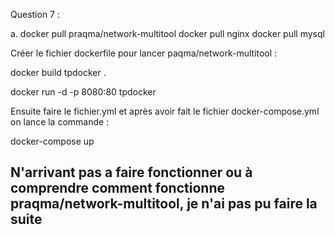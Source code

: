 Question 7 :

a. docker pull praqma/network-multitool
    docker pull nginx
    docker pull mysql

Créer le fichier dockerfile pour lancer paqma/network-multitool :

docker build tpdocker .

docker run -d -p 8080:80 tpdocker

Ensuite faire le fichier.yml et après avoir fait le fichier docker-compose.yml on lance la commande :

docker-compose up



## N'arrivant pas a faire fonctionner ou à comprendre comment fonctionne praqma/network-multitool, je n'ai pas pu faire la suite ##

